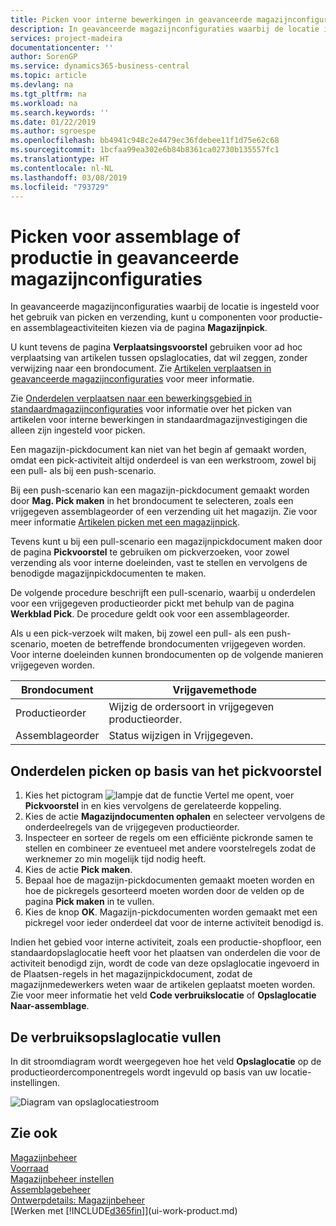 ```yaml
---
title: Picken voor interne bewerkingen in geavanceerde magazijnconfiguraties | Microsoft Docs
description: In geavanceerde magazijnconfiguraties waarbij de locatie is ingesteld voor het gebruik van picken en verzending, kunt u componenten voor productie- en assemblageactiviteiten kiezen via de pagina **Magazijnpick**.
services: project-madeira
documentationcenter: ''
author: SorenGP
ms.service: dynamics365-business-central
ms.topic: article
ms.devlang: na
ms.tgt_pltfrm: na
ms.workload: na
ms.search.keywords: ''
ms.date: 01/22/2019
ms.author: sgroespe
ms.openlocfilehash: bb4941c948c2e4479ec36fdebee11f1d75e62c68
ms.sourcegitcommit: 1bcfaa99ea302e6b84b8361ca02730b135557fc1
ms.translationtype: HT
ms.contentlocale: nl-NL
ms.lasthandoff: 03/08/2019
ms.locfileid: "793729"
---
```

# <a name="pick-for-production-or-assembly-in-advanced-warehouse-configurations"></a>Picken voor assemblage of productie in geavanceerde magazijnconfiguraties
In geavanceerde magazijnconfiguraties waarbij de locatie is ingesteld voor het gebruik van picken en verzending, kunt u componenten voor productie- en assemblageactiviteiten kiezen via de pagina **Magazijnpick**.  

U kunt tevens de pagina **Verplaatsingsvoorstel** gebruiken voor ad hoc verplaatsing van artikelen tussen opslaglocaties, dat wil zeggen, zonder verwijzing naar een brondocument. Zie [Artikelen verplaatsen in geavanceerde magazijnconfiguraties](warehouse-how-to-move-items-in-advanced-warehousing.md) voor meer informatie.  

Zie [Onderdelen verplaatsen naar een bewerkingsgebied in standaardmagazijnconfiguraties](warehouse-how-to-move-components-to-an-operation-area-in-basic-warehousing.md) voor informatie over het picken van artikelen voor interne bewerkingen in standaardmagazijnvestigingen die alleen zijn ingesteld voor picken.  

Een magazijn-pickdocument kan niet van het begin af gemaakt worden, omdat een pick-activiteit altijd onderdeel is van een werkstroom, zowel bij een pull- als bij een push-scenario.  

Bij een push-scenario kan een magazijn-pickdocument gemaakt worden door **Mag. Pick maken** in het brondocument te selecteren, zoals een vrijgegeven assemblageorder of een verzending uit het magazijn. Zie voor meer informatie [Artikelen picken met een magazijnpick](warehouse-how-to-pick-items-for-warehouse-shipment.md).  

Tevens kunt u bij een pull-scenario een magazijnpickdocument maken door de pagina **Pickvoorstel** te gebruiken om pickverzoeken, voor zowel verzending als voor interne doeleinden, vast te stellen en vervolgens de benodigde magazijnpickdocumenten te maken.  

De volgende procedure beschrijft een pull-scenario, waarbij u onderdelen voor een vrijgegeven productieorder pickt met behulp van de pagina **Werkblad Pick**. De procedure geldt ook voor een assemblageorder.  

Als u een pick-verzoek wilt maken, bij zowel een pull- als een push-scenario, moeten de betreffende brondocumenten vrijgegeven worden. Voor interne doeleinden kunnen brondocumenten op de volgende manieren vrijgegeven worden.  

|Brondocument|Vrijgavemethode|  
|---------------------|--------------------|  
|Productieorder|Wijzig de ordersoort in vrijgegeven productieorder.|  
|Assemblageorder|Status wijzigen in Vrijgegeven.|  

## <a name="to-pick-components-using-the-pick-worksheet"></a>Onderdelen picken op basis van het pickvoorstel  
1.  Kies het pictogram ![lampje dat de functie Vertel me opent](media/ui-search/search_small.png "Vertel me wat u wilt doen"), voer **Pickvoorstel** in en kies vervolgens de gerelateerde koppeling.  
2.  Kies de actie **Magazijndocumenten ophalen** en selecteer vervolgens de onderdeelregels van de vrijgegeven productieorder.  
3.  Inspecteer en sorteer de regels om een efficiënte pickronde samen te stellen en combineer ze eventueel met andere voorstelregels zodat de werknemer zo min mogelijk tijd nodig heeft.  
4.  Kies de actie **Pick maken**.  
5.  Bepaal hoe de magazijn-pickdocumenten gemaakt moeten worden en hoe de pickregels gesorteerd moeten worden door de velden op de pagina **Pick maken** in te vullen.  
6.  Kies de knop **OK**. Magazijn-pickdocumenten worden gemaakt met een pickregel voor ieder onderdeel dat voor de interne activiteit benodigd is.  

Indien het gebied voor interne activiteit, zoals een productie-shopfloor, een standaardopslaglocatie heeft voor het plaatsen van onderdelen die voor de activiteit benodigd zijn, wordt de code van deze opslaglocatie ingevoerd in de Plaatsen-regels in het magazijnpickdocument, zodat de magazijnmedewerkers weten waar de artikelen geplaatst moeten worden. Zie voor meer informatie het veld **Code verbruikslocatie** of **Opslaglocatie Naar-assemblage**.

## <a name="filling-the-consumption-bin"></a>De verbruiksopslaglocatie vullen
In dit stroomdiagram wordt weergegeven hoe het veld **Opslaglocatie** op de productieordercomponentregels wordt ingevuld op basis van uw locatie-instellingen.

![Diagram van opslaglocatiestroom](media/binflow.png "Opslaglocatiestroom")  

## <a name="see-also"></a>Zie ook
[Magazijnbeheer](warehouse-manage-warehouse.md)  
[Voorraad](inventory-manage-inventory.md)  
[Magazijnbeheer instellen](warehouse-setup-warehouse.md)     
[Assemblagebeheer](assembly-assemble-items.md)    
[Ontwerpdetails: Magazijnbeheer](design-details-warehouse-management.md)  
[Werken met [!INCLUDE[d365fin](includes/d365fin_md.md)]](ui-work-product.md)
